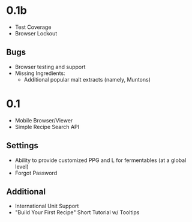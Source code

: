 0.1b
====

* Test Coverage
* Browser Lockout

Bugs
--------------
* Browser testing and support
* Missing Ingredients:
    - Additional popular malt extracts (namely, Muntons)

0.1
====

* Mobile Browser/Viewer
* Simple Recipe Search API

Settings
--------
* Ability to provide customized PPG and L for fermentables (at a global level)
* Forgot Password

Additional
----------
* International Unit Support
* "Build Your First Recipe" Short Tutorial w/ Tooltips

